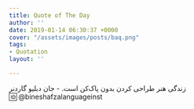 ```yaml
---
title: Quote of The Day
author: ''
date: 2019-01-14 06:30:37 +0000
cover: "/assets/images/posts/baq.png"
tags:
- Quotation
layout: ''

---
```

زندگی هنر طراحی کردن بدون پاک‌کن است. - جان دبلیو گاردنر  
🆔 @bineshafzalanguageinst